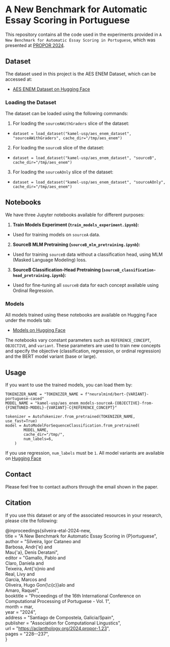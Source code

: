 # A New Benchmark for Automatic Essay Scoring in Portuguese

This repository contains all the code used in the experiments provided in `A New Benchmark for Automatic Essay Scoring in Portuguese`, which was presented at [PROPOR 2024](https://propor2024.citius.gal/).

## Dataset

The dataset used in this project is the AES ENEM Dataset, which can be accessed at:

- [AES ENEM Dataset on Hugging Face](https://huggingface.co/datasets/kamel-usp/aes_enem_dataset)

### Loading the Dataset

The dataset can be loaded using the following commands:

1. For loading the `sourceAWithGraders` slice of the dataset:
- `dataset = load_dataset("kamel-usp/aes_enem_dataset", "sourceAWithGraders", cache_dir="/tmp/aes_enem")`


2. For loading the `sourceB` slice of the dataset:
- `dataset = load_dataset("kamel-usp/aes_enem_dataset", "sourceB", cache_dir="/tmp/aes_enem")`


3. For loading the `sourceAOnly` slice of the dataset:
- `dataset = load_dataset("kamel-usp/aes_enem_dataset", "sourceAOnly", cache_dir="/tmp/aes_enem")`


## Notebooks

We have three Jupyter notebooks available for different purposes:

1. **Train Models Experiment (`train_models_experiment.ipynb`):**
- Used for training models on `sourceA` data.

2. **SourceB MLM Pretraining (`sourceB_mlm_pretraining.ipynb`):**
- Used for training `sourceB` data without a classification head, using MLM (Masked Language Modeling) loss.

3. **SourceB Classification-Head Pretraining (`sourceB_classification-head_pretraining.ipynb`):**
- Used for fine-tuning all `sourceB` data for each concept available using Ordinal Regression.

### Models

All models trained using these notebooks are available on Hugging Face under the models tab:

- [Models on Hugging Face](https://huggingface.co/kamel-usp)

The notebooks vary constant parameters such as `REFERENCE_CONCEPT`, `OBJECTIVE`, and `variant`. These parameters are used to train new concepts and specify the objective (classification, regression, or ordinal regression) and the BERT model variant (base or large).

## Usage

If you want to use the trained models, you can load them by:
```
TOKENIZER_NAME = "TOKENIZER_NAME = f"neuralmind/bert-{VARIANT}-portuguese-cased"
MODEL_NAME = "kamel-usp/aes_enem_models-sourceA-{OBJECTIVE}-from-{FINETUNED-MODEL}-{VARIANT}-C{REFERENCE_CONCEPT}"

tokenizer = AutoTokenizer.from_pretrained(TOKENIZER_NAME, use_fast=True)
model = AutoModelForSequenceClassification.from_pretrained(
        MODEL_NAME, 
        cache_dir="/tmp/", 
        num_labels=6,
    )
```

If you use regression, `num_labels` must be `1`. All model variants are available on [Hugging Face](https://huggingface.co/kamel-usp) 

## Contact

Please feel free to contact authors through the email shown in the paper.

## Citation

If you use this dataset or any of the associated resources in your research, please cite the following:

@inproceedings{silveira-etal-2024-new,  
    title = "A New Benchmark for Automatic Essay Scoring in {P}ortuguese",  
    author = "Silveira, Igor Cataneo  and  
      Barbosa, Andr{\'e}  and  
      Mau{\'a}, Denis Deratani",  
    editor = "Gamallo, Pablo  and  
      Claro, Daniela  and  
      Teixeira, Ant{\'o}nio  and  
      Real, Livy  and  
      Garcia, Marcos  and  
      Oliveira, Hugo Gon{\c{c}}alo  and  
      Amaro, Raquel",  
    booktitle = "Proceedings of the 16th International Conference on Computational Processing of Portuguese - Vol. 1",  
    month = mar,  
    year = "2024",  
    address = "Santiago de Compostela, Galicia/Spain",  
    publisher = "Association for Computational Lingustics",  
    url = "https://aclanthology.org/2024.propor-1.23",  
    pages = "228--237",  
}
